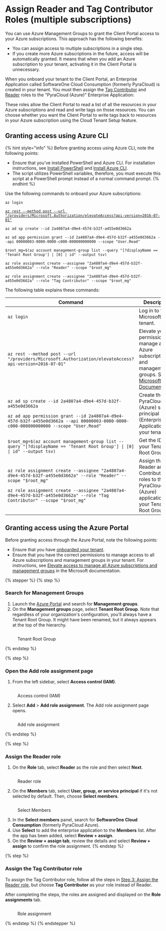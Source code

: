 # Assign Reader and Tag Contributor Roles (multiple subscriptions)

You can use Azure Management Groups to grant the Client Portal access to your Azure subscriptions. This approach has the following benefits:&#x20;

* You can assign access to multiple subscriptions in a single step.
* If you create more Azure subscriptions in the future, access will be automatically granted. It means that when you add an Azure subscription to your tenant, activating it in the Client Portal is unnecessary.

When you onboard your tenant to the Client Portal, an Enterprise Application called SoftwareOne Cloud Consumption (formerly PyraCloud) is created in your tenant. You must then assign the [Tag Contributor](https://learn.microsoft.com/en-us/azure/role-based-access-control/built-in-roles#tag-contributor) and [Reader](https://learn.microsoft.com/en-us/azure/role-based-access-control/built-in-roles#reader) roles to the "PyraCloud (Azure)" Enterprise Application:

These roles allow the Client Portal to read a list of all the resources in your Azure subscriptions and read and write tags on those resources. You can choose whether you want the Client Portal to write tags back to resources in your Azure subscription using the Cloud Tenant Setup feature.

## Granting access using Azure CLI

{% hint style="info" %}
Before granting access using Azure CLI, note the following points:

* Ensure that you've installed PowerShell and Azure CLI. For installation instructions, see [Install PowerShell](https://docs.microsoft.com/en-us/powershell/scripting/install/installing-powershell) and [Install Azure CLI](https://docs.microsoft.com/en-us/cli/azure/install-azure-cli).
* The script utilizes PowerShell variables, therefore, you must execute this script at a PowerShell prompt instead of a normal command prompt.
{% endhint %}

Use the following commands to onboard your Azure subscriptions:

<pre class="language-powershell" data-overflow="wrap" data-full-width="false"><code class="lang-powershell">az login

<a data-footnote-ref href="#user-content-fn-1">az rest --method post --url "/providers/Microsoft.Authorization/elevateAccess?api-version=2016-07-01"</a>

az ad sp create --id 2a4807a4-d9e4-457d-b32f-a455e0d3662a

az ad app permission grant --id 2a4807a4-d9e4-457d-b32f-a455e0d3662a --api 00000003-0000-0000-c000-000000000000 --scope "User.Read"

$root_mg=$(az account management-group list --query "[?displayName == 'Tenant Root Group'] | [0] | id" --output tsv)

az role assignment create --assignee "2a4807a4-d9e4-457d-b32f-a455e0d3662a" --role "Reader" --scope "$root_mg"

az role assignment create --assignee "2a4807a4-d9e4-457d-b32f-a455e0d3662a" --role "Tag Contributor" --scope "$root_mg"
</code></pre>

The following table explains these commands:

<table><thead><tr><th width="448">Command</th><th>Description</th></tr></thead><tbody><tr><td><code>az login</code></td><td>Log in to your Microsoft tenant.</td></tr><tr><td><code>az rest --method post --url "/providers/Microsoft.Authorization/elevateAccess?api-version=2016-07-01"</code></td><td>Elevate your permissions to manage all Azure subscriptions and management groups. See <a href="https://docs.microsoft.com/en-us/azure/role-based-access-control/elevate-access-global-admin">Microsoft Documentation</a>.</td></tr><tr><td><p><code>az ad sp create --id 2a4807a4-d9e4-457d-b32f-a455e0d3662a</code></p><p></p><p><code>az ad app permission grant --id 2a4807a4-d9e4-457d-b32f-a455e0d3662a --api 00000003-0000-0000-c000-000000000000 --scope "User.Read"</code></p></td><td>Create the PyraCloud (Azure) service principal (Enterprise Application) in your tenant.</td></tr><tr><td><code>$root_mg=$(az account management-group list --query "[?displayName == 'Tenant Root Group'] | [0] | id" --output tsv)</code></td><td>Get the ID of your Tenant Root Group.</td></tr><tr><td><p><code>az role assignment create --assignee "2a4807a4-d9e4-457d-b32f-a455e0d3662a" --role "Reader" --scope "$root_mg"</code></p><p></p><p><code>az role assignment create --assignee "2a4807a4-d9e4-457d-b32f-a455e0d3662a" --role "Tag Contributor" --scope "$root_mg"</code></p></td><td>Assign the Reader and Tag Contributor roles to the PyraCloud (Azure) application in your Tenant Root Group.</td></tr></tbody></table>

## Granting access using the Azure Portal

Before granting access through the Azure Portal, note the following points:

* Ensure that you have [onboarded your tenant](activate-an-azure-ea-or-mpsa-account.md).
* Ensure that you have the correct permissions to manage access to all Azure subscriptions and management groups in your tenant. For instructions, see [Elevate access to manage all Azure subscriptions and management groups](https://learn.microsoft.com/en-us/azure/role-based-access-control/elevate-access-global-admin) in the Microsoft documentation.&#x20;

{% stepper %}
{% step %}
### Search for Management Groups

1. Launch the [Azure Portal](https://portal.azure.com/#home) and search for **Management groups**.
2. On the **Management groups** page, select **Tenant Root Group**. Note that regardless of your organization's configuration, you'll always have a Tenant Root Group. It might have been renamed, but it always appears at the top of the hierarchy.

<figure><img src="../../../../.gitbook/assets/image (1) (1) (1) (1) (1) (1).png" alt=""><figcaption><p>Tenant Root Group</p></figcaption></figure>
{% endstep %}

{% step %}
### Open the Add role assignment page

1. From the left sidebar, select **Access control (IAM)**.

<figure><img src="../../../../.gitbook/assets/IAM (1).png" alt=""><figcaption><p>Access control (IAM)</p></figcaption></figure>

2. Select **Add** > **Add role assignment**. The Add role assignment page opens.

<figure><img src="../../../../.gitbook/assets/IAM-2 (1).png" alt=""><figcaption><p>Add role assignment</p></figcaption></figure>
{% endstep %}

{% step %}
### Assign the Reader role

1. On the **Role** tab, select **Reader** as the role and then select **Next**.&#x20;

<figure><img src="../../../../.gitbook/assets/roles.png" alt=""><figcaption><p>Reader role</p></figcaption></figure>

2. On the **Members** tab, select **User, group, or service principal** if it's not selected by default. Then, choose **Select members**. &#x20;

<figure><img src="../../../../.gitbook/assets/members.png" alt=""><figcaption><p>Select Members</p></figcaption></figure>

3. In the **Select members** panel, search for **SoftwareOne Cloud Consumption** (formerly PyraCloud Azure).&#x20;
4. Use **Select** to add the enterprise application to the **Members** list. After the app has been added, select **Review + assign**.
5. On the **Review + assign tab**, review the details and select **Review + assign** to confirm the role assignment.&#x20;
{% endstep %}

{% step %}
### Assign the Tag Contributor role

To assign the Tag Contributor role, follow all the steps in [Step 3: Assign the Reader role](assign-reader-and-tag-contributor-roles-multiple-subscriptions.md#step-3-assign-the-reader-role), but choose **Tag Contributor** as your role instead of Reader.&#x20;

After completing the steps, the roles are assigned and displayed on the **Role assignments** tab.

<figure><img src="../../../../.gitbook/assets/Screenshot 2024-02-15 155343.png" alt=""><figcaption><p>Role assignment</p></figcaption></figure>
{% endstep %}
{% endstepper %}

[^1]: 
